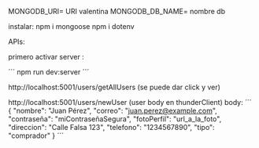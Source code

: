 MONGODB_URI= URI valentina
MONGODB_DB_NAME= nombre db

instalar:
npm i mongoose
npm i dotenv


APIs:

primero activar server :

´´´
npm run dev:server
´´´



http://localhost:5001/users/getAllUsers (se puede dar click y ver)




http://localhost:5001/users/newUser (user body en thunderClient)
body:
´´´
{
    "nombre": "Juan Pérez",
    "correo": "juan.perez@example.com",
    "contraseña": "miContraseñaSegura",
    "fotoPerfil": "url_a_la_foto",
    "direccion": "Calle Falsa 123",
    "telefono": "1234567890",
    "tipo": "comprador"
}
´´´